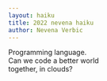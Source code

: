 ```yaml
---
layout: haiku
title: 2022 nevena haiku
author: Nevena Verbic
---
```


Programming language.<br>
Can we code a better world<br>
together, in clouds?<br>